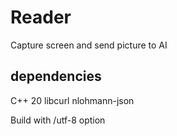 # Reader

Capture screen and send picture to AI

## dependencies

C++ 20
libcurl
nlohmann-json


Build with /utf-8 option
